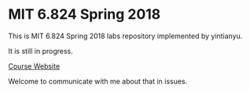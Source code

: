 # MIT 6.824 Spring 2018

This is MIT 6.824 Spring 2018 labs repository implemented by yintianyu.

It is still in progress.

[Course Website](https://pdos.csail.mit.edu/6.824/)

Welcome to communicate with me about that in issues.